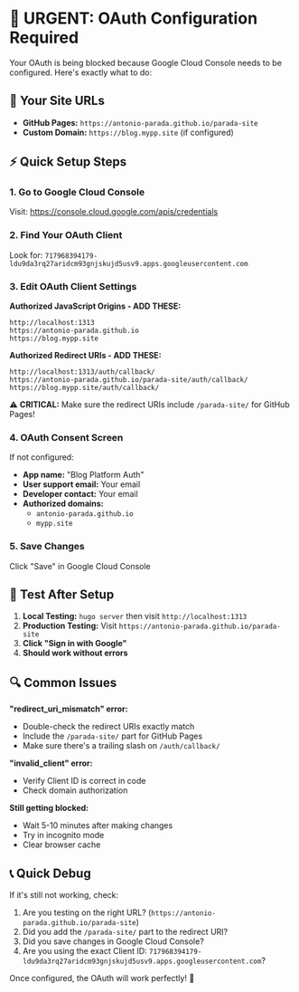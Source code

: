# 🚨 URGENT: OAuth Configuration Required

Your OAuth is being blocked because Google Cloud Console needs to be configured. Here's exactly what to do:

## 🔗 Your Site URLs
- **GitHub Pages:** `https://antonio-parada.github.io/parada-site`
- **Custom Domain:** `https://blog.mypp.site` (if configured)

## ⚡ Quick Setup Steps

### 1. Go to Google Cloud Console
Visit: https://console.cloud.google.com/apis/credentials

### 2. Find Your OAuth Client
Look for: `717968394179-ldu9da3rq27aridcm93gnjskujd5usv9.apps.googleusercontent.com`

### 3. Edit OAuth Client Settings

**Authorized JavaScript Origins - ADD THESE:**
```
http://localhost:1313
https://antonio-parada.github.io
https://blog.mypp.site
```

**Authorized Redirect URIs - ADD THESE:**
```
http://localhost:1313/auth/callback/
https://antonio-parada.github.io/parada-site/auth/callback/
https://blog.mypp.site/auth/callback/
```

⚠️ **CRITICAL:** Make sure the redirect URIs include `/parada-site/` for GitHub Pages!

### 4. OAuth Consent Screen
If not configured:
- **App name:** "Blog Platform Auth"
- **User support email:** Your email
- **Developer contact:** Your email
- **Authorized domains:** 
  - `antonio-parada.github.io`
  - `mypp.site`

### 5. Save Changes
Click "Save" in Google Cloud Console

## 🧪 Test After Setup

1. **Local Testing:** `hugo server` then visit `http://localhost:1313`
2. **Production Testing:** Visit `https://antonio-parada.github.io/parada-site`
3. **Click "Sign in with Google"**
4. **Should work without errors**

## 🔍 Common Issues

**"redirect_uri_mismatch" error:**
- Double-check the redirect URIs exactly match
- Include the `/parada-site/` part for GitHub Pages
- Make sure there's a trailing slash on `/auth/callback/`

**"invalid_client" error:**
- Verify Client ID is correct in code
- Check domain authorization

**Still getting blocked:**
- Wait 5-10 minutes after making changes
- Try in incognito mode
- Clear browser cache

## 📞 Quick Debug

If it's still not working, check:
1. Are you testing on the right URL? (`https://antonio-parada.github.io/parada-site`)
2. Did you add the `/parada-site/` part to the redirect URI?
3. Did you save changes in Google Cloud Console?
4. Are you using the exact Client ID: `717968394179-ldu9da3rq27aridcm93gnjskujd5usv9.apps.googleusercontent.com`?

Once configured, the OAuth will work perfectly! 🎉
